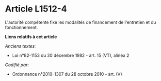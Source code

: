 # Article L1512-4

L'autorité compétente fixe les modalités de financement de l'entretien et du fonctionnement.

**Liens relatifs à cet article**

_Anciens textes_:

  - Loi n°82-1153 du 30 décembre 1982 - art. 15 (VT), alinéa 2

_Codifié par_:

  - Ordonnance n°2010-1307 du 28 octobre 2010 - art. (V)
